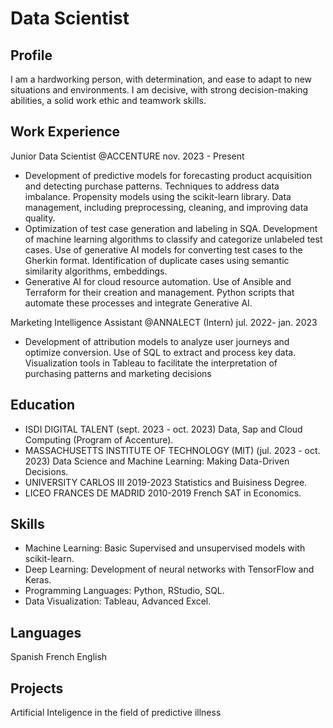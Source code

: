 # Data Scientist

## Profile
I am a hardworking person, with determination, and ease to adapt to new situations and environments. I am decisive, with strong decision-making abilities, a solid work ethic and teamwork skills.

## Work Experience
Junior Data Scientist @ACCENTURE nov. 2023 - Present
- Development of predictive models for forecasting product acquisition and detecting purchase patterns. Techniques to address data imbalance. Propensity models using the scikit-learn library. Data management, including preprocessing, cleaning, and improving data quality.
- Optimization of test case generation and labeling in SQA. Development of machine learning algorithms to classify and categorize unlabeled test cases. Use of generative AI models for converting test cases to the Gherkin format. Identification of duplicate cases using semantic similarity algorithms, embeddings.
- Generative AI for cloud resource automation. Use of Ansible and Terraform for their creation and management. Python scripts that automate these processes and integrate Generative AI.

Marketing Intelligence Assistant @ANNALECT (Intern) jul. 2022- jan. 2023
- Development of attribution models to analyze user journeys and optimize conversion. Use of SQL to extract and process key data. Visualization tools in Tableau to facilitate the interpretation of purchasing patterns and marketing decisions

## Education
- ISDI DIGITAL TALENT (sept. 2023 - oct. 2023) Data, Sap and Cloud Computing (Program of Accenture).
- MASSACHUSETTS INSTITUTE OF TECHNOLOGY (MIT) (jul. 2023 - oct. 2023) Data Science and Machine Learning: Making Data-Driven Decisions.
- UNIVERSITY CARLOS III 2019-2023 Statistics and Buisiness Degree.
- LICEO FRANCES DE MADRID 2010-2019 French SAT in Economics.

## Skills
- Machine Learning: Basic Supervised and unsupervised models with scikit-learn.
- Deep Learning: Development of neural networks with TensorFlow and Keras.
- Programming Languages: Python, RStudio, SQL.
- Data Visualization: Tableau, Advanced Excel.

## Languages
Spanish
French
English

## Projects
Artificial Inteligence in the field of predictive illness
